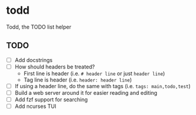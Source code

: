 # todd
Todd, the TODO list helper

## TODO
- [ ] Add docstrings
- [ ] How should headers be treated?
  * First line is header (i.e. `# header line` or just `header line`)
  * Tag line is header (i.e. `header: header line`)
- [ ] If using a header line, do the same with tags (i.e. `tags: main,todo,test`)
- [ ] Build a web server around it for easier reading and editing
- [ ] Add fzf support for searching
- [ ] Add ncurses TUI